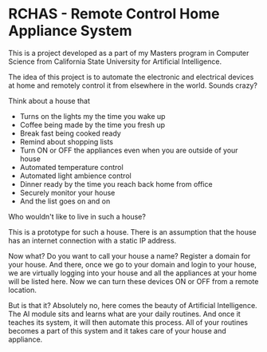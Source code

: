 # RCHAS - Remote Control Home Appliance System

This is a project developed as a part of my Masters program in Computer Science from California State University for Artificial Intelligence.

The idea of this project is to automate the electronic and electrical devices at home and remotely control it from elsewhere in the world. Sounds crazy?


Think about a house that

  - Turns on the lights my the time you wake up
  - Coffee being made by the time you fresh up
  - Break fast being cooked ready
  - Remind about shopping lists
  - Turn ON or OFF the appliances even when you are outside of your house
  - Automated temperature control
  - Automated light ambience control
  - Dinner ready by the time you reach back home from office
  - Securely monitor your house
  - And the list goes on and on

Who wouldn't like to live in such a house?


This is a prototype for such a house. There is an assumption that the house has an internet connection with a static IP address.

Now what? Do you want to call your house a name? Register a domain for your house. And there, once we go to your domain and login to your house, we are virtually logging into your house and all the appliances at your home will be listed here. Now we can turn these devices ON or OFF from a remote location.

But is that it? Absolutely no, here comes the beauty of Artificial Intelligence. The AI module sits and learns what are your daily routines. And once it teaches its system, it will then automate this process. All of your routines becomes a part of this system and it takes care of your house and appliance.

  
  





